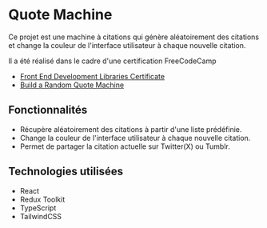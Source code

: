 # Quote Machine

Ce projet est une machine à citations qui génère aléatoirement des citations et change la couleur de l'interface utilisateur à chaque nouvelle citation.

Il a été réalisé dans le cadre d'une certification FreeCodeCamp
- [Front End Development Libraries Certificate](https://www.freecodecamp.org/certification/Manatoa/front-end-development-libraries)
- [Build a Random Quote Machine](https://www.freecodecamp.org/learn/front-end-development-libraries/front-end-development-libraries-projects/build-a-random-quote-machine)

## Fonctionnalités

- Récupère aléatoirement des citations à partir d'une liste prédéfinie.
- Change la couleur de l'interface utilisateur à chaque nouvelle citation.
- Permet de partager la citation actuelle sur Twitter(X) ou Tumblr.

## Technologies utilisées

- React
- Redux Toolkit
- TypeScript
- TailwindCSS
